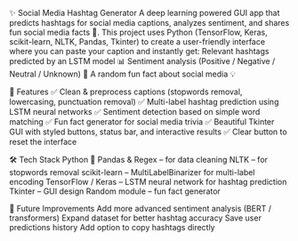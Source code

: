 ✨ Social Media Hashtag Generator
A deep learning powered GUI app that predicts hashtags for social media captions, analyzes sentiment, and shares fun social media facts 🎉.
This project uses Python (TensorFlow, Keras, scikit-learn, NLTK, Pandas, Tkinter) to create a user-friendly interface where you can paste your caption and instantly get:
Relevant hashtags predicted by an LSTM model 📊
Sentiment analysis (Positive / Negative / Neutral / Unknown) 🧠
A random fun fact about social media 💡

🚀 Features
✅ Clean & preprocess captions (stopwords removal, lowercasing, punctuation removal)
✅ Multi-label hashtag prediction using LSTM neural networks
✅ Sentiment detection based on simple word matching
✅ Fun fact generator for social media trivia
✅ Beautiful Tkinter GUI with styled buttons, status bar, and interactive results
✅ Clear button to reset the interface

🛠️ Tech Stack
Python 🐍
Pandas & Regex – for data cleaning
NLTK – for stopwords removal
scikit-learn – MultiLabelBinarizer for multi-label encoding
TensorFlow / Keras – LSTM neural network for hashtag prediction
Tkinter – GUI design
Random module – fun fact generator

🌟 Future Improvements
Add more advanced sentiment analysis (BERT / transformers)
Expand dataset for better hashtag accuracy
Save user predictions history
Add option to copy hashtags directly
